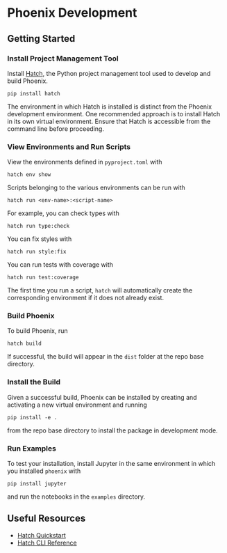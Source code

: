 # Phoenix Development

## Getting Started

### Install Project Management Tool

Install [Hatch](https://hatch.pypa.io/latest/), the Python project management tool used to develop and build Phoenix.
```shell
pip install hatch
```
The environment in which Hatch is installed is distinct from the Phoenix development environment. One recommended approach is to install Hatch in its own virtual environment. Ensure that Hatch is accessible from the command line before proceeding.

### View Environments and Run Scripts

View the environments defined in `pyproject.toml` with
```shell
hatch env show
```

Scripts belonging to the various environments can be run with
```shell
hatch run <env-name>:<script-name>
```
For example, you can check types with
```shell
hatch run type:check
```
You can fix styles with
```shell
hatch run style:fix
```
You can run tests with coverage with
```shell
hatch run test:coverage
```
The first time you run a script, `hatch` will automatically create the corresponding environment if it does not already exist.

### Build Phoenix

To build Phoenix, run
```shell
hatch build
```
If successful, the build will appear in the `dist` folder at the repo base directory.

### Install the Build

Given a successful build, Phoenix can be installed by creating and activating a new virtual environment and running
```shell
pip install -e .
```
from the repo base directory to install the package in development mode.

### Run Examples

To test your installation, install Jupyter in the same environment in which you installed `phoenix` with
```shell
pip install jupyter
```
and run the notebooks in the `examples` directory.

## Useful Resources
- [Hatch Quickstart](https://hatch.pypa.io/latest/)
- [Hatch CLI Reference](https://hatch.pypa.io/latest/cli/reference/)
